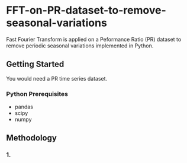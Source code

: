 # FFT-on-PR-dataset-to-remove-seasonal-variations
Fast Fourier Transform is applied on a Peformance Ratio (PR) dataset to remove periodic seasonal variations implemented in Python. 


## Getting Started
You would need a PR time series dataset. 

### Python Prerequisites
* pandas
* scipy
* numpy

## Methodology
### 1. 


